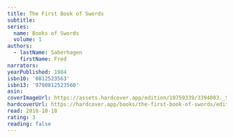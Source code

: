 ```yaml
---
title: The First Book of Swords
subtitle:
series:
  name: Books of Swords
  volume: 1
authors:
  - lastName: Saberhagen
    firstName: Fred
narrators:
yearPublished: 1984
isbn10: '0812523563'
isbn13: '9780812523560'
asin:
coverImageUrl: https://assets.hardcover.app/edition/10759339/3394083._SY160_.jpg
hardcoverUrl: https://hardcover.app/books/the-first-book-of-swords/editions/11469538
read: 2018-10-18
rating: 3
reading: false
---
```

